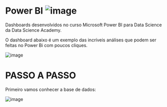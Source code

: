 # Power BI ![image](https://user-images.githubusercontent.com/78691172/174146196-f11a9146-7c25-49da-95c4-658c1c39c11d.png) 




Dashboards desenvolvidos no curso Microsoft Power BI para Data Science da Data Science Academy.

O dashboard abaixo é um exemplo das incríveis análises que podem ser feitas no Power Bi com poucos cliques.



![image](https://user-images.githubusercontent.com/78691172/174144912-8bbaa288-e11a-432d-b5bd-76e243d684cc.png)


# PASSO A PASSO

Primeiro vamos conhecer a base de dados:



![image](https://user-images.githubusercontent.com/78691172/174146787-ffb8b461-1daf-4e40-9fc0-802b6942869a.png)
